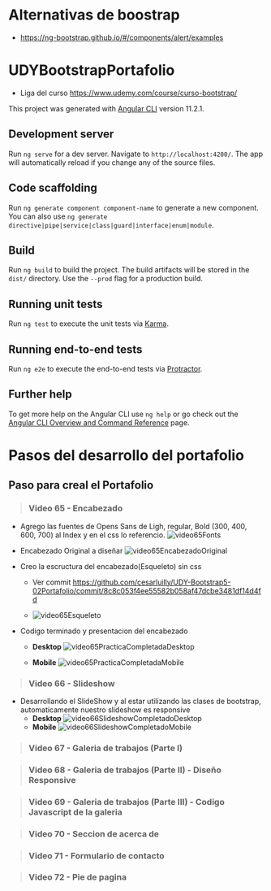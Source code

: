 # Alternativas de boostrap
* https://ng-bootstrap.github.io/#/components/alert/examples

# UDYBootstrapPortafolio
* Liga del curso https://www.udemy.com/course/curso-bootstrap/

This project was generated with [Angular CLI](https://github.com/angular/angular-cli) version 11.2.1.

## Development server

Run `ng serve` for a dev server. Navigate to `http://localhost:4200/`. The app will automatically reload if you change any of the source files.

## Code scaffolding

Run `ng generate component component-name` to generate a new component. You can also use `ng generate directive|pipe|service|class|guard|interface|enum|module`.

## Build

Run `ng build` to build the project. The build artifacts will be stored in the `dist/` directory. Use the `--prod` flag for a production build.

## Running unit tests

Run `ng test` to execute the unit tests via [Karma](https://karma-runner.github.io).

## Running end-to-end tests

Run `ng e2e` to execute the end-to-end tests via [Protractor](http://www.protractortest.org/).

## Further help

To get more help on the Angular CLI use `ng help` or go check out the [Angular CLI Overview and Command Reference](https://angular.io/cli) page.

# Pasos del desarrollo del portafolio


## Paso para creal el Portafolio
> ### Video 65 - Encabezado
* Agrego las fuentes de Opens Sans de Ligh, regular, Bold (300, 400, 600, 700) al Index y en el css lo referencio.
![video65Fonts](./imgReadme/video65Fonts.png)

* Encabezado Original a diseñar
![video65EncabezadoOriginal](./imgReadme/video65EncabezadoOriginal.png)

* Creo la escructura del encabezado(Esqueleto) sin css
    * Ver commit https://github.com/cesarluilly/UDY-Bootstrap5-02Portafolio/commit/8c8c053f4ee55582b058af47dcbe3481df14d4fd

    * ![video65Esqueleto](./imgReadme/video65Esqueleto.png)

* Codigo terminado y presentacion del encabezado
    * **Desktop** ![video65PracticaCompletadaDesktop](./imgReadme/video65PracticaCompletadaDesktop.png)

    * **Mobile** ![video65PracticaCompletadaMobile](./imgReadme/video65PracticaCompletadaMobile.png)

> ### Video 66 - Slideshow
* Desarrollando el SlideShow y al estar utilizando las clases de bootstrap, automaticamente nuestro slideshow es
responsive 
    * **Desktop** ![video66SlideshowCompletadoDesktop](./imgReadme/video66SlideshowCompletadoDesktop.png)
    * **Mobile** ![video66SlideshowCompletadoMobile](./imgReadme/video66SlideshowCompletadoMobile.png)

> ### Video 67 - Galeria de trabajos (Parte I)

> ### Video 68 - Galeria de trabajos (Parte II) - Diseño Responsive

> ### Video 69 - Galeria de trabajos (Parte III) - Codigo Javascript de la galeria

> ### Video 70 - Seccion de acerca de

> ### Video 71 - Formulario de contacto

> ### Video 72 - Pie de pagina